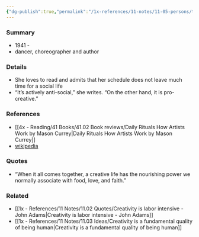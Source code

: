 ```yaml
---
{"dg-publish":true,"permalink":"/1x-references/11-notes/11-05-persons/twyla-tharp/","title":"Twyla Tharp","dgShowBacklinks":false}
---
```



### Summary
- 1941 -
- dancer, choreographer and author

### Details
- She loves to read and admits that her schedule does not leave much time for a social life
- “It’s actively anti-social,” she writes. “On the other hand, it is pro-creative.” 

### References
- [[4x - Reading/41 Books/41.02 Book reviews/Daily Rituals How Artists Work by Mason Currey\|Daily Rituals How Artists Work by Mason Currey]]
- [wikipedia](https://en.wikipedia.org/wiki/Twyla_Tharp)

### Quotes
- “When it all comes together, a creative life has the nourishing power we normally associate with food, love, and faith.”

### Related
- [[1x - References/11 Notes/11.02 Quotes/Creativity is labor intensive - John Adams\|Creativity is labor intensive - John Adams]]
- [[1x - References/11 Notes/11.03 Ideas/Creativity is a fundamental quality of being human\|Creativity is a fundamental quality of being human]]